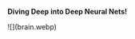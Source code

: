 **Diving Deep into Deep Neural Nets!**                                                                                            


<!-- This is commented out.-->           ![](brain.webp) 

